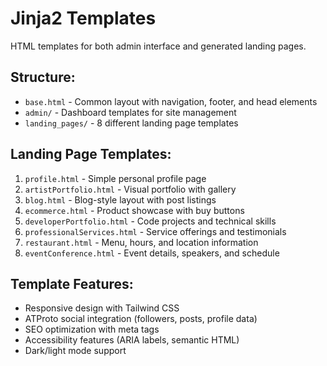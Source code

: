 # Jinja2 Templates

HTML templates for both admin interface and generated landing pages.

## Structure:
- `base.html` - Common layout with navigation, footer, and head elements
- `admin/` - Dashboard templates for site management
- `landing_pages/` - 8 different landing page templates

## Landing Page Templates:
1. `profile.html` - Simple personal profile page
2. `artistPortfolio.html` - Visual portfolio with gallery
3. `blog.html` - Blog-style layout with post listings
4. `ecommerce.html` - Product showcase with buy buttons
5. `developerPortfolio.html` - Code projects and technical skills
6. `professionalServices.html` - Service offerings and testimonials
7. `restaurant.html` - Menu, hours, and location information
8. `eventConference.html` - Event details, speakers, and schedule

## Template Features:
- Responsive design with Tailwind CSS
- ATProto social integration (followers, posts, profile data)
- SEO optimization with meta tags
- Accessibility features (ARIA labels, semantic HTML)
- Dark/light mode support